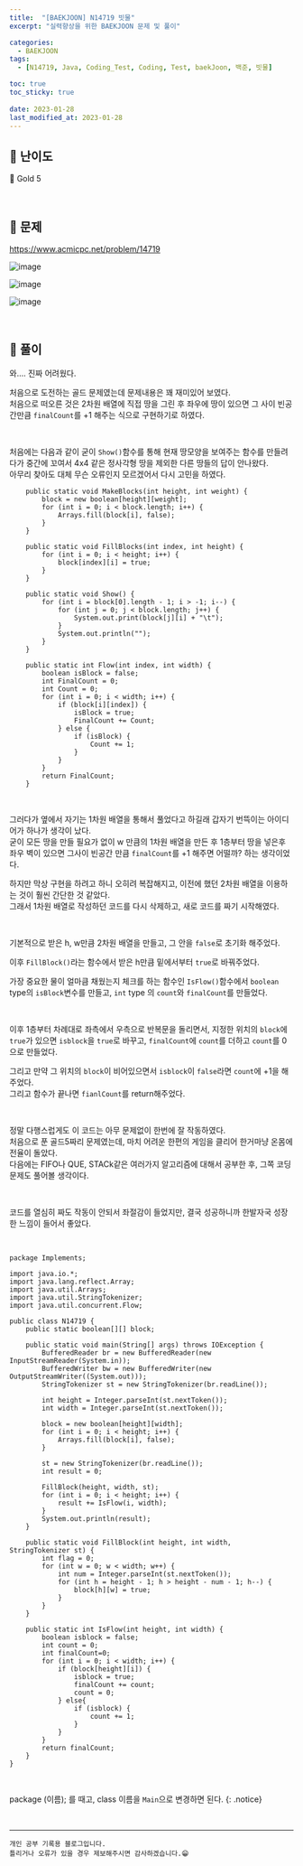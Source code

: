 ```yaml
---
title:  "[BAEKJOON] N14719 빗물"
excerpt: "실력향상을 위한 BAEKJOON 문제 및 풀이"

categories:
  - BAEKJOON
tags:
  - [N14719, Java, Coding_Test, Coding, Test, baekJoon, 백준, 빗물]

toc: true
toc_sticky: true
 
date: 2023-01-28
last_modified_at: 2023-01-28
---
```


## 📌 난이도

  🥇 Gold 5

<br>

## 📌 문제

<https://www.acmicpc.net/problem/14719>

![image](https://user-images.githubusercontent.com/37824506/215247945-1f58925a-ff7d-4be6-a2c2-efdad5fbc6f0.png)

![image](https://user-images.githubusercontent.com/37824506/215248001-2a326757-1935-406f-8b0c-33bbf72c6a21.png)

![image](https://user-images.githubusercontent.com/37824506/215247986-7165f22c-c80d-4c99-a666-f154b5bbd41b.png)

<br>

## 📌 풀이

와.... 진짜 어려웠다.  

처음으로 도전하는 골드 문제였는데 문제내용은 꽤 재미있어 보였다.  
처음으로 떠오른 것은 2차원 배열에 직접 땅을 그린 후 좌우에 땅이 있으면 그 사이 빈공간만큼 `finalCount`를 +1 해주는 식으로 구현하기로 하였다.  

<br>

처음에는 다음과 같이 굳이 `Show()`함수를 통해 현재 땅모양을 보여주는 함수를 만들려다가 중간에 꼬여서 4x4 같은 정사각형 땅을 제외한 다른 땅들의 답이 안나왔다.  
아무리 찾아도 대체 무슨 오류인지 모르겠어서 다시 고민을 하였다.

```
    public static void MakeBlocks(int height, int weight) {
        block = new boolean[height][weight];
        for (int i = 0; i < block.length; i++) {
            Arrays.fill(block[i], false);
        }
    }

    public static void FillBlocks(int index, int height) {
        for (int i = 0; i < height; i++) {
            block[index][i] = true;
        }
    }

    public static void Show() {
        for (int i = block[0].length - 1; i > -1; i--) {
            for (int j = 0; j < block.length; j++) {
                System.out.print(block[j][i] + "\t");
            }
            System.out.println("");
        }
    }

    public static int Flow(int index, int width) {
        boolean isBlock = false;
        int FinalCount = 0;
        int Count = 0;
        for (int i = 0; i < width; i++) {
            if (block[i][index]) {
                isBlock = true;
                FinalCount += Count;
            } else {
                if (isBlock) {
                    Count += 1;
                }
            }
        }
        return FinalCount;
    }
```
<br>

그러다가 옆에서 자기는 1차원 배열을 통해서 풀었다고 하길래 갑자기 번뜩이는 아이디어가 하나가 생각이 났다.  
굳이 모든 땅을 만들 필요가 없이 w 만큼의 1차원 배열을 만든 후 1층부터 땅을 넣은후 좌우 벽이 있으면 그사이 빈공간 만큼 `finalCount`를 +1 해주면 어떨까? 하는 생각이었다.  

하지만 막상 구현을 하려고 하니 오히려 복잡해지고, 이전에 했던 2차원 배열을 이용하는 것이 훨씬 간단한 것 같았다.  
그래서 1차원 배열로 작성하던 코드를 다시 삭제하고, 새로 코드를 짜기 시작해였다.  

<br>

기본적으로 받은 h, w만큼 2차원 배열을 만들고, 그 안을 `false`로 초기화 해주었다.  

이후 `FillBlock()`라는 함수에서 받은 h만큼 밑에서부터 `true`로 바꿔주었다.  

가장 중요한 물이 얼마큼 채웠는지 체크를 하는 함수인 `IsFlow()`함수에서 `boolean` type의 `isBlock`변수를 만들고, `int` type 의 `count`와 `finalCount`를 만들었다.  

<br>

이후 1층부터 차례대로 좌측에서 우측으로 반복문을 돌리면서, 지정한 위치의 `block`에 `true`가 있으면 `isblock`을 `true`로 바꾸고, `finalCount`에 `count`를 더하고 `count`를 0으로 만들었다.  

그리고 만약 그 위치의 `block`이 비어있으면서 `isblock`이 `false`라면 `count`에 +1을 해주었다.  
그리고 함수가 끝나면 `fianlCount`를 return해주었다. 

<br>

정말 다행스럽게도 이 코드는 아무 문제없이 한번에 잘 작동하였다.  
처음으로 푼 골드5짜리 문제였는데, 마치 어려운 한편의 게임을 클리어 한거마냥 온몸에 전율이 돌았다.  
다음에는 FIFO나 QUE, STACk같은 여러가지 알고리즘에 대해서 공부한 후, 그쪽 코딩 문제도 풀어볼 생각이다.  

<br>

코드를 열심히 짜도 작동이 안되서 좌절감이 들었지만, 결국 성공하니까 한발자국 성장한 느낌이 들어서 좋았다.

<br>

```
package Implements;

import java.io.*;
import java.lang.reflect.Array;
import java.util.Arrays;
import java.util.StringTokenizer;
import java.util.concurrent.Flow;

public class N14719 {
    public static boolean[][] block;

    public static void main(String[] args) throws IOException {
        BufferedReader br = new BufferedReader(new InputStreamReader(System.in));
        BufferedWriter bw = new BufferedWriter(new OutputStreamWriter((System.out)));
        StringTokenizer st = new StringTokenizer(br.readLine());

        int height = Integer.parseInt(st.nextToken());
        int width = Integer.parseInt(st.nextToken());

        block = new boolean[height][width];
        for (int i = 0; i < height; i++) {
            Arrays.fill(block[i], false);
        }

        st = new StringTokenizer(br.readLine());
        int result = 0;

        FillBlock(height, width, st);
        for (int i = 0; i < height; i++) {
            result += IsFlow(i, width);
        }
        System.out.println(result);
    }

    public static void FillBlock(int height, int width, StringTokenizer st) {
        int flag = 0;
        for (int w = 0; w < width; w++) {
            int num = Integer.parseInt(st.nextToken());
            for (int h = height - 1; h > height - num - 1; h--) {
                block[h][w] = true;
            }
        }
    }

    public static int IsFlow(int height, int width) {
        boolean isblock = false;
        int count = 0;
        int finalCount=0;
        for (int i = 0; i < width; i++) {
            if (block[height][i]) {
                isblock = true;
                finalCount += count;
                count = 0;
            } else{
                if (isblock) {
                    count += 1;
                }
            }
        }
        return finalCount;
    }
}
```

<br>

package (이름); 를 때고, class 이름을 `Main`으로 변경하면 된다.
{: .notice} 



<br>


***
    개인 공부 기록용 블로그입니다.
    틀리거나 오류가 있을 경우 제보해주시면 감사하겠습니다.😁